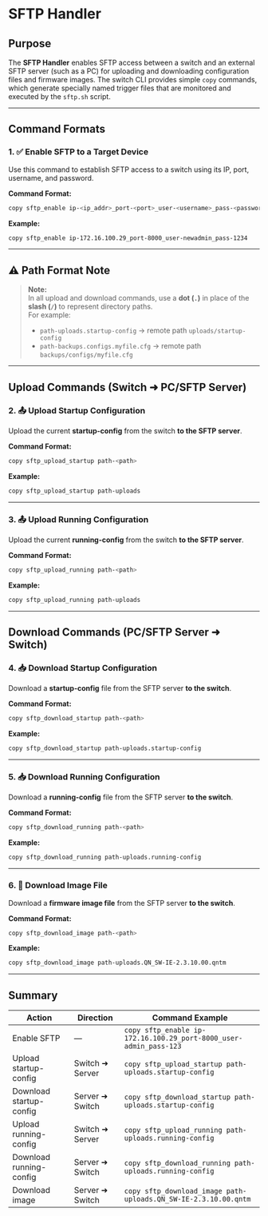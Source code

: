 # SFTP Handler

## Purpose

The **SFTP Handler** enables SFTP access between a switch and an external SFTP server (such as a PC) for uploading and downloading configuration files and firmware images. The switch CLI provides simple `copy` commands, which generate specially named trigger files that are monitored and executed by the `sftp.sh` script.

---

## Command Formats

### 1. ✅ Enable SFTP to a Target Device

Use this command to establish SFTP access to a switch using its IP, port, username, and password.

**Command Format:**
```sh
copy sftp_enable ip-<ip_addr>_port-<port>_user-<username>_pass-<password>
```

**Example:**
```sh
copy sftp_enable ip-172.16.100.29_port-8000_user-newadmin_pass-1234
```

---

## ⚠️ Path Format Note

> **Note:**  
> In all upload and download commands, use a **dot (`.`)** in place of the **slash (`/`)** to represent directory paths.  
> For example:  
> - `path-uploads.startup-config` → remote path `uploads/startup-config`  
> - `path-backups.configs.myfile.cfg` → remote path `backups/configs/myfile.cfg`

---

## Upload Commands (Switch ➜ PC/SFTP Server)

### 2. 📤 Upload Startup Configuration

Upload the current **startup-config** from the switch **to the SFTP server**.

**Command Format:**
```sh
copy sftp_upload_startup path-<path>
```

**Example:**
```sh
copy sftp_upload_startup path-uploads
```

---

### 3. 📤 Upload Running Configuration

Upload the current **running-config** from the switch **to the SFTP server**.

**Command Format:**
```sh
copy sftp_upload_running path-<path>
```

**Example:**
```sh
copy sftp_upload_running path-uploads
```

---

## Download Commands (PC/SFTP Server ➜ Switch)

### 4. 📥 Download Startup Configuration

Download a **startup-config** file from the SFTP server **to the switch**.

**Command Format:**
```sh
copy sftp_download_startup path-<path>
```

**Example:**
```sh
copy sftp_download_startup path-uploads.startup-config
```

---

### 5. 📥 Download Running Configuration

Download a **running-config** file from the SFTP server **to the switch**.

**Command Format:**
```sh
copy sftp_download_running path-<path>
```

**Example:**
```sh
copy sftp_download_running path-uploads.running-config
```

---

### 6. 💾 Download Image File

Download a **firmware image file** from the SFTP server **to the switch**.

**Command Format:**
```sh
copy sftp_download_image path-<path>
```

**Example:**
```sh
copy sftp_download_image path-uploads.QN_SW-IE-2.3.10.00.qntm
```

---

## Summary

| Action                        | Direction         | Command Example                                                  |
|------------------------------|-------------------|------------------------------------------------------------------|
| Enable SFTP                  | —                 | `copy sftp_enable ip-172.16.100.29_port-8000_user-admin_pass-123` |
| Upload startup-config        | Switch ➜ Server   | `copy sftp_upload_startup path-uploads.startup-config`           |
| Download startup-config      | Server ➜ Switch   | `copy sftp_download_startup path-uploads.startup-config`         |
| Upload running-config        | Switch ➜ Server   | `copy sftp_upload_running path-uploads.running-config`           |
| Download running-config      | Server ➜ Switch   | `copy sftp_download_running path-uploads.running-config`         |
| Download image               | Server ➜ Switch   | `copy sftp_download_image path-uploads.QN_SW-IE-2.3.10.00.qntm`    |
